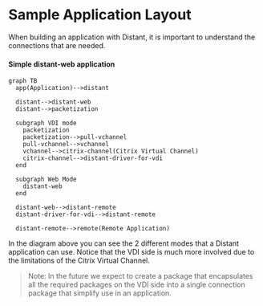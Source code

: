 # Sample Application Layout

When building an application with Distant, it is important to understand the connections that are needed.

#### Simple distant-web application

```mermaid
graph TB
  app(Application)-->distant

  distant-->distant-web
  distant-->packetization

  subgraph VDI mode
    packetization
    packetization-->pull-vchannel
    pull-vchannel-->vchannel
    vchannel-->citrix-channel(Citrix Virtual Channel)
    citrix-channel-->distant-driver-for-vdi
  end

  subgraph Web Mode
    distant-web
  end

  distant-web-->distant-remote
  distant-driver-for-vdi-->distant-remote

  distant-remote-->remote(Remote Application)

```

In the diagram above you can see the 2 different modes that a Distant application can use. Notice that the VDI side is much more involved due to the limitations of the Citrix Virtual Channel.

> Note: In the future we expect to create a package that encapsulates all the required packages on the VDI side into a single connection package that simplify use in an application.
